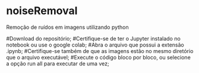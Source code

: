 # noiseRemoval
Remoção de ruídos em imagens utilizando python


#Download do repositório;
#Certifique-se de ter o Jupyter instalado no notebook ou use o google colab;
#Abra o arquivo que possui a extensão .ipynb;
#Certifique-se também de que as imagens estão no mesmo diretório que o arquivo executável;
#Execute o código bloco por bloco, ou selecione a opção run all para executar de uma vez;
